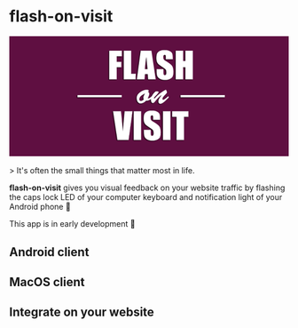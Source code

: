 # flash-on-visit

<p align="center">
  <img src='.github/cover.png' />
</p>
> It's often the small things that matter most in life.  

**flash-on-visit** gives you visual feedback on your website traffic by flashing the caps lock LED of your computer keyboard and notification light of your Android phone :yellow_heart:


This app is in early development :feet:

## Android client

## MacOS client

## Integrate on your website
